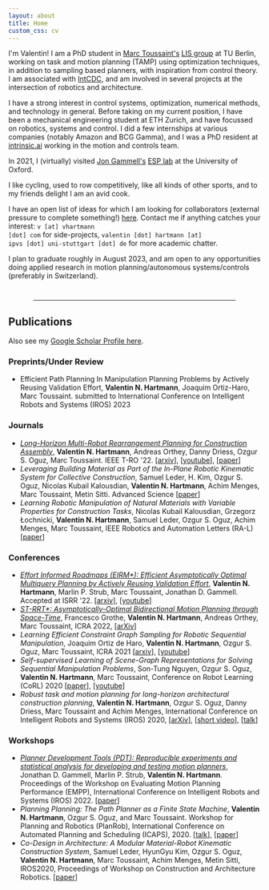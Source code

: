 ```yaml
---
layout: about
title: Home
custom_css: cv
---
```


I'm Valentin! I am a PhD student in [Marc Toussaint's](https://marc-toussaint.net) [LIS group](https://argmin.lis.tu-berlin.de/) at TU Berlin, working on task and motion planning (TAMP) using optimization techniques, in addition to sampling based planners, with inspiration from control theory.
I am associated with [IntCDC](https://www.intcdc.uni-stuttgart.de/), and am involved in several projects at the intersection of robotics and architecture.

I have a strong interest in control systems, optimization, numerical methods, and technology in general. Before taking on my current position, I have been a mechanical engineering student at ETH Zurich, and have focussed on robotics, systems and control.
I did a few internships at various companies (notably Amazon and BCG Gamma), and I was a PhD resident at [intrinsic.ai](https://www.intrinsic.ai/) working in the motion and controls team.

In 2021, I (virtually) visited [Jon Gammell's](https://robotic-esp.com/people/gammell/) [ESP lab](https://robotic-esp.com/) at the University of Oxford.

I like cycling, used to row competitively, like all kinds of other sports, and to my friends delight I am an avid cook.

I have an open list of ideas for which I am looking for collaborators (external pressure to complete something!) [here](/ideas/). Contact me if anything catches your interest:
<code>v [at] vhartmann [dot] com</code> for side-projects, <code>valentin [dot] hartmann [at] ipvs [dot] uni-stuttgart [dot] de</code> for more academic chatter.

I plan to graduate roughly in August 2023, and am open to any opportunities doing applied research in motion planning/autonomous systems/controls (preferably in Switzerland).

<hr style="width:80%;margin-left: auto; margin-right: auto; margin-top: 40px;margin-bottom: 20px;">

## Publications
Also see my [Google Scholar Profile here](https://scholar.google.com/citations?user=MNuTR9YAAAAJ&hl=en).

### Preprints/Under Review
- Efficient Path Planning In Manipulation Planning Problems by Actively Reusing Validation Effort, **Valentin N. Hartmann**, Joaquim Ortiz-Haro, Marc Toussaint. submitted to International Conference on Intelligent Robots and Systems (IROS) 2023

### Journals
- [*Long-Horizon Multi-Robot Rearrangement Planning for Construction Assembly*](/multi-robot/), **Valentin N. Hartmann**, Andreas Orthey, Danny Driess, Ozgur S. Oguz, Marc Toussaint. IEEE T-RO '22. \[[arxiv](https://arxiv.org/abs/2106.02489)\], \[[youtube](https://youtu.be/GqhouvL5dig)\], \[[paper](https://ieeexplore.ieee.org/document/9868234)\]
- *Leveraging Building Material as Part of the In-Plane Robotic Kinematic System for Collective Construction*, Samuel Leder, H. Kim, Ozgur S. Oguz, Nicolas Kubail Kalousdian, **Valentin N. Hartmann**, Achim Menges, Marc Toussaint, Metin Sitti. Advanced Science \[[paper](http://doi.org/10.1002/advs.202201524)\]
- *Learning Robotic Manipulation of Natural Materials with Variable Properties for Construction Tasks*, Nicolas Kubail Kalousdian, Grzegorz Łochnicki, **Valentin N. Hartmann**, Samuel Leder, Ozgur S. Oguz, Achim Menges, Marc Toussaint, IEEE Robotics and Automation Letters (RA-L) \[[paper](https://ieeexplore.ieee.org/document/9735376)\]

### Conferences
- [*Effort Informed Roadmaps (EIRM\*): Efficient Asymptotically Optimal Multiquery Planning by Actively Reusing Validation Effort*](https://robotic-esp.com/code/eirmstar/), **Valentin N. Hartmann**, Marlin P. Strub, Marc Toussaint, Jonathan D. Gammell. Accepted at ISRR '22.  \[[arxiv](https://arxiv.org/abs/2205.08480)\], \[[youtube](https://www.youtube.com/watch?v=OjcnjuJLVUY)\]
- [*ST-RRT\*: Asymptotically-Optimal Bidirectional Motion Planning through Space-Time*](strrt), Francesco Grothe, **Valentin N. Hartmann**, Andreas Orthey, Marc Toussaint, ICRA 2022, \[[arXiv](https://arxiv.org/abs/2203.02176)\] 
- *Learning Efficient Constraint Graph Sampling for Robotic Sequential Manipulation*, Joaquim Ortiz de Haro, **Valentin N. Hartmann**, Ozgur S. Oguz, Marc Toussaint, ICRA 2021 \[[arxiv](https://arxiv.org/pdf/2011.04828.pdf)\], \[[youtube](https://www.youtube.com/watch?v=xWAjBGACZhs&feature=youtu.be)\]
- *Self-supervised Learning of Scene-Graph Representations for Solving Sequential Manipulation Problems*, Son-Tung Nguyen, Ozgur S. Oguz, **Valentin N. Hartmann**, Marc Toussaint, Conference on Robot Learning (CoRL) 2020 \[[paper](https://ipvs.informatik.uni-stuttgart.de/mlr/papers/20-oz-corl.pdf)\], \[[youtube](https://www.youtube.com/watch?v=JZ4FepUo6TY)\]
- *Robust task and motion planning for long-horizon architectural construction planning*, **Valentin N. Hartmann**, Ozgur S. Oguz, Danny Driess, Marc Toussaint and Achim Menges, International Conference on Intelligent Robots and Systems (IROS) 2020, \[[arXiv](https://arxiv.org/abs/2003.07754)\], \[[short video](https://www.youtube.com/watch?v=j5S0s29IHwA)\], \[[talk](https://youtu.be/lAP6hkVlqwo)\]

### Workshops
- [*Planner Development Tools (PDT): Reproducible experiments and statistical analysis for developing and testing motion planners*](https://robotic-esp.com/code/pdt/), Jonathan D. Gammell, Marlin P. Strub, **Valentin N. Hartmann**. Proceedings of the Workshop on Evaluating Motion Planning Performance (EMPP), International Conference on Intelligent Robots and Systems (IROS) 2022. \[[paper](https://robotic-esp.com/papers/gammell_empp22)\]
- *Planning Planning: The Path Planner as a Finite State Machine*, **Valentin N. Hartmann**, Ozgur S. Oguz, and Marc Toussaint. Workshop for Planning and Robotics (PlanRob), International Conference on Automated Planning and Scheduling (ICAPS), 2020. \[[talk](https://youtu.be/3Qu4P9DaQWc)\], \[[paper](https://argmin.lis.tu-berlin.de/papers/20-hartmann-ICAPSws-robplan.pdf)\]
- *Co-Design in Architecture: A Modular Material-Robot Kinematic Construction System*, Samuel Leder, HyunGyu Kim, Ozgur S. Oguz, **Valentin N. Hartmann**, Marc Toussaint, Achim Menges, Metin Sitti, IROS2020, Proceedings of Workshop on Construction and Architecture Robotics. \[[paper](https://argmin.lis.tu-berlin.de/papers/20-leder-IROSws-wcar.pdf)\]
